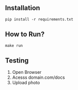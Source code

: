 ## Installation

```
pip install -r requirements.txt
```

## How to Run?

```
make run
```

## Testing
1. Open Browser
2. Acesss domain.com/docs
3. Upload photo